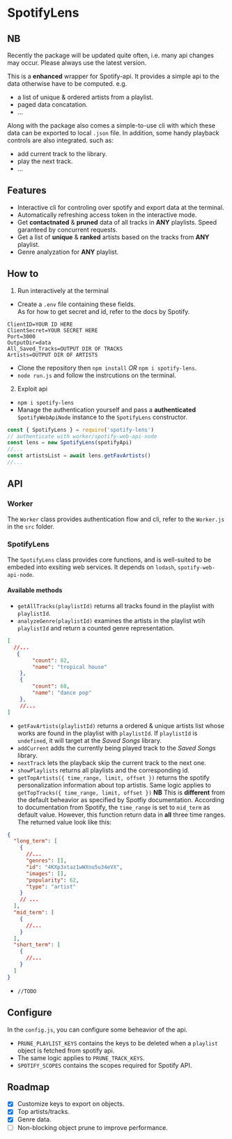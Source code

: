 # SpotifyLens

## NB
Recently the package will be updated quite often, i.e. many api changes may occur. Please always use the latest version.


This is a **enhanced** wrapper for Spotify-api. It provides a simple api to the data otherwise have to be computed.
e.g.

- a list of unique & ordered artists from a playlist.
- paged data concatation.
- ...

Along with the package also comes a simple-to-use cli with which these data can be exported to local `.json` file. In addition, some handy playback controls are also integrated.
such as:

- add current track to the library.
- play the next track.
- ...

## Features

- Interactive cli for controling over spotify and export data at the terminal.
- Automatically refreshing access token in the interactive mode.
- Get **contactnated** & **pruned** data of all tracks in **ANY** playlists. Speed garanteed by concurrent requests.
- Get a list of **unique** & **ranked** artists based on the tracks from **ANY** playlist.
- Genre analyzation for **ANY** playlist.

## How to

1. Run interactively at the terminal

  - Create a `.env` file containing these fields.  
    As for how to get secret and id, refer to the docs by Spotify.
  ```
  ClientID=YOUR ID HERE
  ClientSecret=YOUR SECRET HERE
  Port=3000
  OutputDir=data
  All_Saved_Tracks=OUTPUT DIR OF TRACKS
  Artists=OUTPUT DIR OF ARTISTS
  ```  
  - Clone the repository then `npm install`  *OR* `npm i spotify-lens`.
  - `node run.js` and follow the instrcutions on the terminal. 

2. Exploit api
   
  - `npm i spotify-lens` 
  - Manage the authentication yourself and pass a **authenticated** `SpotifyWebApiNode` instance to the `SpotifyLens` constructor.

  ```javascript
  const { SpotifyLens } = require('spotify-lens')
  // authenticate with worker/spotify-web-api-node
  const lens = new SpotifyLens(spotifyApi)
  //...
  const artistsList = await lens.getFavArtists()
  //...

  ```

## API

### Worker

The `Worker` class provides authentication flow and cli, refer to the `Worker.js` in the `src` folder.

### SpotifyLens

The `SpotifyLens` class provides core functions, and is well-suited to be embeded into exsiting web services. It depends on `lodash`, `spotify-web-api-node`. 

#### Available methods

- `getAllTracks(playlistId)` returns all tracks found in the playlist with `playlistId`.
- `analyzeGenre(playlistId)` examines the artists in the playlist wtih `playlistId` and return a counted genre representation.
```json
[
  //...
   {
        "count": 82,
        "name": "tropical house"
    },
    {
        "count": 60,
        "name": "dance pop"
    },
    //...
]
```
- `getFavArtists(playlistId)` returns a ordered & unique artists list whose works are found in the playlist with `playlistId`.
  If `playlistId` is `undefined`, it will target at the _Saved Songs_ library.
- `addCurrent` adds the currently being played track to the _Saved Songs_ library.
- `nextTrack` lets the playback skip the current track to the next one.
- `showPlaylists` returns all playlists and the corresponding id.
- `getTopArtists({ time_range, limit, offset })` returns the spotify personalization information about top artistis. Same logic applies to `getTopTracks({ time_range, limit, offset })`
  **NB**
  This is **different** from the default beheavior as specified by Spotfiy documentation. According to documentation from Spotify, the `time_range` is set to `mid_term` as default value. However, this function return data in **all** three time ranges. The returned value look like this:

```json
{
  "long_term": [
    {
      //...
      "genres": [],
      "id": "4KXp3xtaz1wWXnu5u34eVX",
      "images": [],
      "popularity": 62,
      "type": "artist"
    }
    // ...
  ],
  "mid_term": [
    {
      //...
    }
  ],
  "short_term": [
    {
      //...
    }
  ]
}
```

- `//TODO`

## Configure

In the `config.js`, you can configure some beheavior of the api.

- `PRUNE_PLAYLIST_KEYS` contains the keys to be deleted when a `playlist` object is fetched from spotify api.
- The same logic applies to `PRUNE_TRACK_KEYS`.
- `SPOTIFY_SCOPES` contains the scopes required for Spotify API.

## Roadmap

- [x] Customize keys to export on objects.
- [x] Top artists/tracks.
- [x] Genre data.
- [ ] Non-blocking object prune to improve performance.
